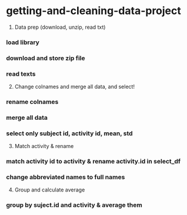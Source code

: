 # getting-and-cleaning-data-project

1. Data prep (download, unzip, read txt)
### load library ###
### download and store zip file ###
### read texts ###

2. Change colnames and merge all data, and select!
### rename colnames ###
### merge all data ###
### select only subject id, activity id, mean, std ###

3. Match activity & rename
### match activity id to activity & rename activity.id in select_df ###
### change abbreviated names to full names ###

4. Group and calculate average
### group by suject.id and activity & average them ###
